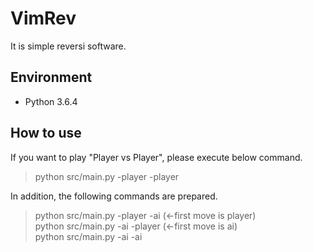 # VimRev

It is simple reversi software.  

## Environment

+ Python 3.6.4  

## How to use  

If you want to play "Player vs Player", please execute below command.
> python src/main.py -player -player  

In addition, the following commands are prepared.  
> python src/main.py -player -ai (<-first move is player)  
> python src/main.py -ai -player (<-first move is ai)  
> python src/main.py -ai -ai  